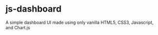 # js-dashboard
A simple dashboard UI made using only vanilla HTML5, CSS3, Javascript, and Chart.js 
